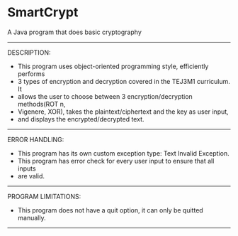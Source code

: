 # SmartCrypt
A Java program that does basic cryptography

 *******************************************************************************
 DESCRIPTION:                                                                                                                                           
 * This program uses object-oriented programming style, efficiently performs   
 * 3 types of encryption and decryption covered in the TEJ3M1 curriculum. It   
 * allows the user to choose between 3 encryption/decryption methods(ROT n,    
 * Vigenere, XOR), takes the plaintext/ciphertext and the key as user input,   
 * and displays the encrypted/decrypted text.                                  
 *******************************************************************************
 ERROR HANDLING:                                                                                                                                         
 * This program has its own custom exception type: Text Invalid Exception.     
 * This program has error check for every user input to ensure that all inputs 
 * are valid.                                                                  
 *******************************************************************************
 PROGRAM LIMITATIONS:                                                                                                                                    
 * This program does not have a quit option, it can only be quitted manually.  
 *******************************************************************************
